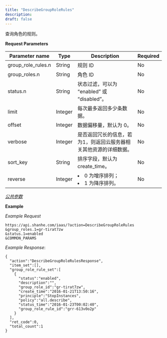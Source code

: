 ```yaml
---
title: "DescribeGroupRoleRules"
description: 
draft: false
---
```




查询角色的规则。

**Request Parameters**

| Parameter name | Type | Description | Required |
| --- | --- | --- | --- |
| group_role_rules.n | String | 规则 ID | No |
| group_roles.n | String | 角色 ID | No |
| status.n | String | 状态过滤，可以为 “enabled” 或 “disabled”。 | No |
| limit | Integer | 每次最多返回多少条数据。 | No |
| offset | Integer | 数据偏移量，默认为 0。 | No |
| verbose | Integer | 是否返回冗长的信息，若为1，则返回云服务器相关其他资源的详细数据。 | No |
| sort_key | String | 排序字段，默认为 create_time。 | No |
| reverse | Integer | <li>0 为增序排列；<li>1 为降序排列。 | No |

[_公共参数_](../../../parameters/)

**Example**

_Example Request_

```
https://api.shanhe.com/iaas/?action=DescribeGroupRoleRules
&group_roles.1=gr-tirat7zw
&status.1=enabled
&COMMON_PARAMS
```

_Example Response_:

```
{
  "action":"DescribeGroupRoleRulesResponse",
  "item_set":[],
  "group_role_rule_set":[
    {
      "status":"enabled",
      "description":"",
      "group_role_id":"gr-tirat7zw",
      "create_time":"2016-01-21T13:50:16",
      "principle":"StopInstances",
      "policy":"all.describe",
      "status_time":"2016-01-23T00:02:40",
      "group_role_rule_id":"grr-613v0o2p"
    }
  ],
  "ret_code":0,
  "total_count":1
}
```
